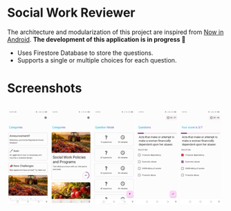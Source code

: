 ﻿# Social Work Reviewer
The architecture and modularization of this project are inspired
from [Now in Android](https://github.com/android/nowinandroid). **The development of this application is in progress 🚧**

- Uses Firestore Database to store the questions.
- Supports a single or multiple choices for each question.

# Screenshots
<div style="width:100%; display:flex; justify-content:space-between;">

[<img src="docs/images/1.jpg" width=19% alt="1">](docs/images/1.jpg)
[<img src="docs/images/2.jpg" width=19% alt="2">](docs/images/2.jpg)
[<img src="docs/images/3.jpg" width=19% alt="3">](docs/images/3.jpg)
[<img src="docs/images/4.jpg" width=19% alt="4">](docs/images/4.jpg)
[<img src="docs/images/5.jpg" width=19% alt="5">](docs/images/5.jpg)
</div>
